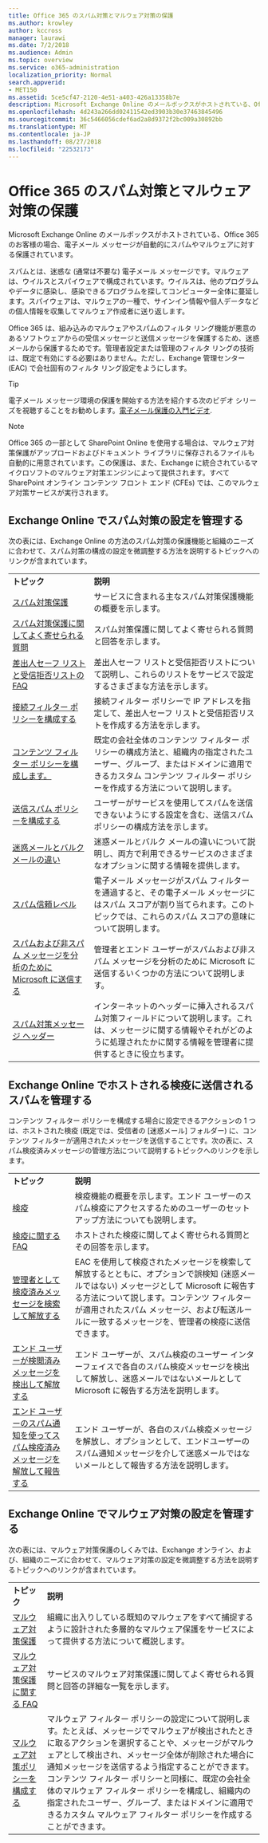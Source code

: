 ```yaml
---
title: Office 365 のスパム対策とマルウェア対策の保護
ms.author: krowley
author: kccross
manager: laurawi
ms.date: 7/2/2018
ms.audience: Admin
ms.topic: overview
ms.service: o365-administration
localization_priority: Normal
search.appverid:
- MET150
ms.assetid: 5ce5cf47-2120-4e51-a403-426a13358b7e
description: Microsoft Exchange Online のメールボックスがホストされている、Office 365 のお客様の場合、電子メール メッセージが自動的にスパムやマルウェアに対する保護されています。
ms.openlocfilehash: 4d243a266dd02411542ed3903b30e37463845496
ms.sourcegitcommit: 36c5466056cdef6ad2a8d9372f2bc009a30892bb
ms.translationtype: MT
ms.contentlocale: ja-JP
ms.lasthandoff: 08/27/2018
ms.locfileid: "22532173"
---
```

# <a name="anti-spam-and-anti-malware-protection-in-office-365"></a>Office 365 のスパム対策とマルウェア対策の保護

Microsoft Exchange Online のメールボックスがホストされている、Office 365 のお客様の場合、電子メール メッセージが自動的にスパムやマルウェアに対する保護されています。
  
スパムとは、迷惑な (通常は不要な) 電子メール メッセージです。マルウェアは、ウイルスとスパイウェアで構成されています。ウイルスは、他のプログラムやデータに感染し、感染できるプログラムを探してコンピューター全体に蔓延します。スパイウェアは、マルウェアの一種で、サインイン情報や個人データなどの個人情報を収集してマルウェア作成者に送り返します。 
  
Office 365 は、組み込みのマルウェアやスパムのフィルタ リング機能が悪意のあるソフトウェアからの受信メッセージと送信メッセージを保護するため、迷惑メールから保護するためです。管理者設定または管理のフィルタ リングの技術は、既定で有効にする必要はありません。ただし、Exchange 管理センター (EAC) で会社固有のフィルタ リング設定をようにします。
  
> [!TIP]
> 電子メール メッセージ環境の保護を開始する方法を紹介する次のビデオ シリーズを視聴することをお勧めします。[電子メール保護の入門ビデオ](https://go.microsoft.com/fwlink/?LinkId=404179). 
  
> [!NOTE]
> Office 365 の一部として SharePoint Online を使用する場合は、マルウェア対策保護がアップロードおよびドキュメント ライブラリに保存されるファイルも自動的に用意されています。この保護は、また、Exchange に統合されているマイクロソフトのマルウェア対策エンジンによって提供されます。すべて SharePoint オンライン コンテンツ フロント エンド (CFEs) では、このマルウェア対策サービスが実行されます。 
  
## <a name="manage-your-anti-spam-settings-in-exchange-online"></a>Exchange Online でスパム対策の設定を管理する

次の表には、Exchange Online の方法のスパム対策の保護機能と組織のニーズに合わせて、スパム対策の構成の設定を微調整する方法を説明するトピックへのリンクが含まれています。
  
|||
|:-----|:-----|
|**トピック** <br/> |**説明** <br/> |
|[スパム対策保護](https://go.microsoft.com/fwlink/?LinkId=404180) <br/> |サービスに含まれる主なスパム対策保護機能の概要を示します。  <br/> |
|[スパム対策保護に関してよく寄せられる質問](https://go.microsoft.com/fwlink/?LinkId=404181) <br/> |スパム対策保護に関してよく寄せられる質問と回答を示します。  <br/> |
|[差出人セーフ リストと受信拒否リストの FAQ](https://go.microsoft.com/fwlink/?LinkId=404182) <br/> |差出人セーフ リストと受信拒否リストについて説明し、これらのリストをサービスで設定するさまざまな方法を示します。  <br/> |
|[接続フィルター ポリシーを構成する](https://go.microsoft.com/fwlink/?LinkId=299134) <br/> |接続フィルター ポリシーで IP アドレスを指定して、差出人セーフ リストと受信拒否リストを作成する方法を示します。  <br/> |
|[コンテンツ フィルター ポリシーを構成します。](https://go.microsoft.com/fwlink/?LinkId=404184) <br/> |既定の会社全体のコンテンツ フィルター ポリシーの構成方法と、組織内の指定されたユーザー、グループ、またはドメインに適用できるカスタム コンテンツ フィルター ポリシーを作成する方法について説明します。  <br/> |
|[送信スパム ポリシーを構成する](https://go.microsoft.com/fwlink/?LinkId=404185) <br/> |ユーザーがサービスを使用してスパムを送信できないようにする設定を含む、送信スパム ポリシーの構成方法を示します。  <br/> |
|[迷惑メールとバルク メールの違い](https://go.microsoft.com/fwlink/?LinkId=404186) <br/> |迷惑メールとバルク メールの違いについて説明し、両方で利用できるサービスのさまざまなオプションに関する情報を提供します。  <br/> |
|[スパム信頼レベル](https://go.microsoft.com/fwlink/?LinkId=404187) <br/> |電子メール メッセージがスパム フィルターを通過すると、その電子メール メッセージにはスパム スコアが割り当てられます。このトピックでは、これらのスパム スコアの意味について説明します。  <br/> |
|[スパムおよび非スパム メッセージを分析のために Microsoft に送信する](https://go.microsoft.com/fwlink/?LinkId=404188) <br/> |管理者とエンド ユーザーがスパムおよび非スパム メッセージを分析のために Microsoft に送信するいくつかの方法について説明します。  <br/> |
|[スパム対策メッセージ ヘッダー](https://go.microsoft.com/fwlink/?LinkId=404189) <br/> |インターネットのヘッダーに挿入されるスパム対策フィールドについて説明します。これは、メッセージに関する情報やそれがどのように処理されたかに関する情報を管理者に提供するときに役立ちます。  <br/> |
   
## <a name="manage-spam-sent-to-the-hosted-quarantine-in-exchange-online"></a>Exchange Online でホストされる検疫に送信されるスパムを管理する

コンテンツ フィルター ポリシーを構成する場合に設定できるアクションの 1 つは、ホストされた検疫 (既定では、受信者の [迷惑メール] フォルダー) に、コンテンツ フィルターが適用されたメッセージを送信することです。次の表に、スパム検疫済みメッセージの管理方法について説明するトピックへのリンクを示します。 
  
|||
|:-----|:-----|
|**トピック** <br/> |**説明** <br/> |
|[検疫](https://go.microsoft.com/fwlink/?LinkId=404190) <br/> |検疫機能の概要を示します。エンド ユーザーのスパム検疫にアクセスするためのユーザーのセットアップ方法についても説明します。  <br/> |
|[検疫に関する FAQ](https://go.microsoft.com/fwlink/?LinkId=404191) <br/> |ホストされた検疫に関してよく寄せられる質問とその回答を示します。  <br/> |
|[管理者として検疫済みメッセージを検索して解放する](https://go.microsoft.com/fwlink/?LinkId=404192) <br/> |EAC を使用して検疫されたメッセージを検索して解放するとともに、オプションで誤検知 (迷惑メールではない) メッセージとして Microsoft に報告する方法について説します。コンテンツ フィルターが適用されたスパム メッセージ、および転送ルールに一致するメッセージを、管理者の検疫に送信できます。  <br/> |
|[エンド ユーザーが検閲済みメッセージを検出して解放する](https://go.microsoft.com/fwlink/?LinkId=404193) <br/> |エンド ユーザーが、スパム検疫のユーザー インターフェイスで各自のスパム検疫メッセージを検出して解放し、迷惑メールではないメールとして Microsoft に報告する方法を説明します。  <br/> |
|[エンド ユーザーのスパム通知を使ってスパム検疫済みメッセージを解放して報告する](https://go.microsoft.com/fwlink/?LinkId=404194) <br/> |エンド ユーザーが、各自のスパム検疫メッセージを解放し、オプションとして、エンドユーザーのスパム通知メッセージを介して迷惑メールではないメールとして報告する方法を説明します。  <br/> |
   
## <a name="manage-your-anti-malware-settings-in-exchange-online"></a>Exchange Online でマルウェア対策の設定を管理する

次の表には、マルウェア対策保護のしくみでは、Exchange オンライン、および、組織のニーズに合わせて、マルウェア対策の設定を微調整する方法を説明するトピックへのリンクが含まれています。
  
|||
|:-----|:-----|
|**トピック** <br/> |**説明** <br/> |
|[マルウェア対策保護](https://go.microsoft.com/fwlink/?LinkId=404202) <br/> |組織に出入りしている既知のマルウェアをすべて捕捉するように設計された多層的なマルウェア保護をサービスによって提供する方法について概説します。  <br/> |
|[マルウェア対策保護に関する FAQ](https://go.microsoft.com/fwlink/?LinkId=404203) <br/> |サービスのマルウェア対策保護に関してよく寄せられる質問と回答の詳細な一覧を示します。  <br/> |
|[マルウェア対策ポリシーを構成する](https://go.microsoft.com/fwlink/?LinkId=404204) <br/> |マルウェア フィルター ポリシーの設定について説明します。たとえば、メッセージでマルウェアが検出されたときに取るアクションを選択することや、メッセージがマルウェアとして検出され、メッセージ全体が削除された場合に通知メッセージを送信するよう指定することができます。コンテンツ フィルター ポリシーと同様に、既定の会社全体のマルウェア フィルター ポリシーを構成し、組織内の指定されたユーザー、グループ、またはドメインに適用できるカスタム マルウェア フィルター ポリシーを作成することができます。  <br/> |
   

